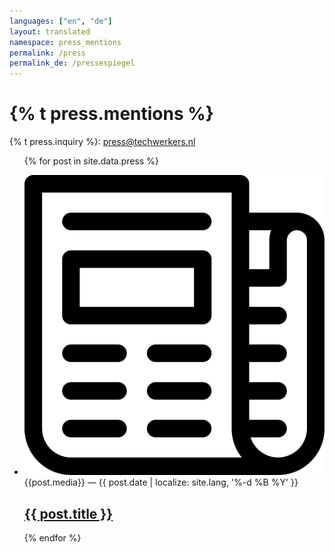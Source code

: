 ```yaml
---
languages: ["en", "de"]
layout: translated
namespace: press_mentions
permalink: /press
permalink_de: /pressespiegel
---
```

# {% t press.mentions %}

{% t press.inquiry %}: press@techwerkers.nl

<ul
  class="list -no-list-style l-stack -vertical"
  style="--stack-spacing: 1.5rem"
  role="list">

  {% for post in site.data.press  %}
    <li>
      <article class="event-card">
        <img
          class="event-card__icon"
          src="/assets/icons/news.svg"
          alt="Newspaper">
        <div
          class="event-card__info-column l-stack -vertical"
          style="--stack-spacing: 0.25rem">
          <div class="aside event-card__date" >
            {{post.media}} —
            <time datetime="{{ post.date | date: '%Y-%m-%d' }}">{{ post.date | localize: site.lang, '%-d %B %Y' }}</time>
          </div>
          <h2 class="event-card__title ">
            <a hreflang="{{post.lang}}-DE" href="{{ post.url }}" class="event-card__link">{{ post.title }}</a>
          </h2>
        </div>
      </article>
    </li>
  {% endfor %}
</ul>
